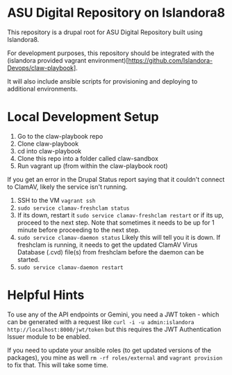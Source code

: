 ASU Digital Repository on Islandora8
===================================
This repository is a drupal root for ASU Digital Repository built using Islandora8.

For development purposes, this repository should be integrated with the (islandora provided vagrant environment)[https://github.com/Islandora-Devops/claw-playbook].

It will also include ansible scripts for provisioning and deploying to additional environments.

Local Development Setup
=======================
1. Go to the claw-playbook repo
2. Clone claw-playbook
3. cd into claw-playbook
4. Clone this repo into a folder called claw-sandbox
3. Run vagrant up (from within the claw-playbook root)


If you get an error in the Drupal Status report saying that it couldn't connect to ClamAV, likely the service isn't running.
1. SSH to the VM `vagrant ssh`
2. `sudo service clamav-freshclam status`
3. If its down, restart it `sudo service clamav-freshclam restart` or if its up, proceed to the next step. Note that sometimes it needs to be up for 1 minute before proceeding to the next step.
4. `sudo service clamav-daemon status` Likely this will tell you it is down. If freshclam is running, it needs to get the updated ClamAV Virus Database (.cvd) file(s) from freshclam before the daemon can be started.
5. `sudo service clamav-daemon restart`




Helpful Hints
=============
To use any of the API endpoints or Gemini, you need a JWT token - which can be generated with a request like `curl -i -u admin:islandora http://localhost:8000/jwt/token` but this requires the JWT Authentication Issuer module to be enabled.

If you need to update your ansible roles (to get updated versions of the packages), you mine as well `rm -rf roles/external` and `vagrant provision` to fix that. This will take some time.
